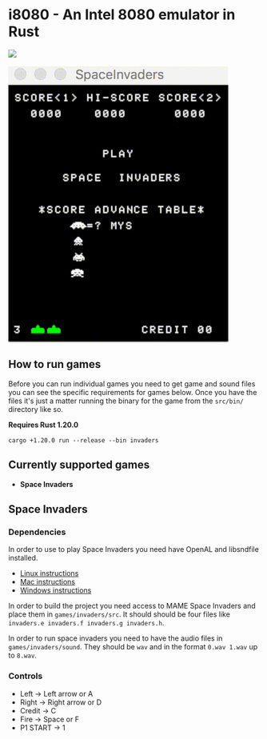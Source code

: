 i8080 - An Intel 8080 emulator in Rust
======================================

[![](https://tokei.rs/b1/github/Aaronepower/i8080?category=code)](https://tokei.rs)


![](invaders.gif)

How to run games
----------------

Before you can run individual games you need to get game and sound files you can
see the specific requirements for games below. Once you have the files it's just
a matter running the binary for the game from the `src/bin/` directory like so.

**Requires Rust 1.20.0**

```
cargo +1.20.0 run --release --bin invaders
```

Currently supported games
-------------------------

- **Space Invaders**


Space Invaders
--------------

### Dependencies

In order to use to play Space Invaders you need have OpenAL and libsndfile installed.

- [Linux instructions](https://github.com/jhasse/ears#linux)
- [Mac instructions](https://github.com/jhasse/ears#mac)
- [Windows instructions](https://github.com/jhasse/ears#windows)

In order to build the project you need access to MAME Space Invaders and place
them in `games/invaders/src`. It should should be four files like
`invaders.e invaders.f invaders.g invaders.h`.

In order to run space invaders you need to have the audio files in
`games/invaders/sound`. They should be `wav` and in the format `0.wav 1.wav` up
to `8.wav`.

### Controls

- Left -> Left arrow or A
- Right -> Right arrow or D
- Credit -> C
- Fire -> Space or F
- P1 START -> 1
